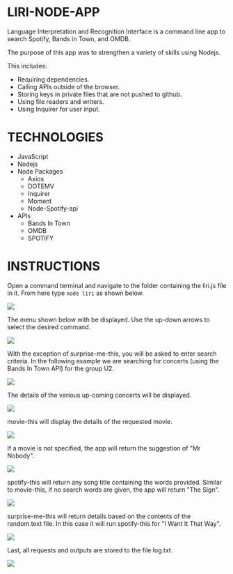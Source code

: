 # LIRI-NODE-APP
Language Interpretation and Recognition Interface is a command line app to search Spotify, Bands in Town, and OMDB.

The purpose of this app was to strengthen a variety of skills using Nodejs. 

This includes:
<ul>
    <li>Requiring dependencies.</li>
    <li>Calling APIs outside of the browser.</li>
    <li>Storing keys in private files that are not pushed to github.</li>
    <li>Using file readers and writers.</li>
    <li>Using Inquirer for user input.</li>
</ul>

# TECHNOLOGIES
<ul>
    <li>JavaScript</li>
    <li>Nodejs</li>
    <li>Node Packages
        <ul>
            <li>Axios</li>
            <li>DOTEMV</li>
            <li>Inquirer</li>
            <li>Moment</li>
            <li>Node-Spotify-api</li>
        </ul>
    </li>
    <li>APIs
        <ul>
            <li>Bands In Town</li>
            <li>OMDB</li>
            <li>SPOTIFY</li>
        </ul>    
    </li>    
</ul>

# INSTRUCTIONS

Open a command terminal and navigate to the folder containing the liri.js file in it. From here type `node liri` as shown below. 

![](assets/images/start.jpg)

The menu shown below with be displayed. Use the up-down arrows to select the desired command.

![](assets/images/menu.jpg)

With the exception of surprise-me-this, you will be asked to enter search criteria. In the following example we are searching for concerts (using the Bands In Town API) for the group U2.

![](assets/images/concert-this-u2.jpg)

The details of the various up-coming concerts will be displayed.

![](assets/images/concert-this-output.jpg)

movie-this will display the details of the requested movie.

![](assets/images/movie-this-avengers.jpg)

If a movie is not specified, the app will return the suggestion of "Mr Nobody".

![](assets/images/movie-this-blank.jpg)

spotify-this will return any song title containing the words provided. Similar to movie-this, if no search words are given, the app will return "The Sign".

![](assets/images/spotify-this-beLikeThat.jpg)

surprise-me-this will return details based on the contents of the random.text file. In this case it will run spotify-this for "I Want It That Way".

![](assets/images/surprise-me-this.jpg)

Last, all requests and outputs are stored to the file log.txt.

![](assets/images/log-file.jpg)



